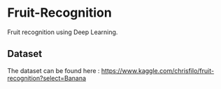 # Fruit-Recognition
Fruit recognition using Deep Learning.


## Dataset

The dataset can be found here : https://www.kaggle.com/chrisfilo/fruit-recognition?select=Banana 
